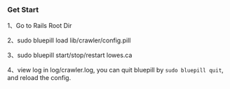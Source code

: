 ### Get Start

1、Go to Rails Root Dir

2、sudo bluepill load lib/crawler/config.pill 

3、sudo bluepill start/stop/restart lowes.ca

4、view log in log/crawler.log, you can quit bluepill by `sudo bluepill quit`, and reload the config.
